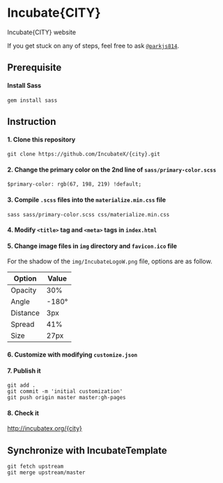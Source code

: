 # Incubate{CITY}
Incubate{CITY} website

If you get stuck on any of steps, feel free to ask <a href="http://fb.com/parkjs814" target="_blank">`@parkjs814`</a>.

Prerequisite
------------
#### Install Sass
    gem install sass

Instruction
-----------
#### 1. Clone this repository
    git clone https://github.com/IncubateX/{city}.git
#### 2. Change the primary color on the 2nd line of `sass/primary-color.scss`
    $primary-color: rgb(67, 198, 219) !default;
#### 3. Compile `.scss` files into the `materialize.min.css` file
    sass sass/primary-color.scss css/materialize.min.css
#### 4. Modify `<title>` tag and `<meta>` tags in `index.html`
#### 5. Change image files in `img` directory and `favicon.ico` file
For the shadow of the `img/IncubateLogoW.png` file, options are as follow.

| Option   | Value |
|----------|-------|
| Opacity  | 30%   |
| Angle    | -180° |
| Distance | 3px   |
| Spread   | 41%   |
| Size     | 27px  |
#### 6. Customize with modifying `customize.json`
#### 7. Publish it
    git add .
    git commit -m 'initial customization'
    git push origin master master:gh-pages
#### 8. Check it
<a href="http://incubatex.org/{city}" target="_blank">http://incubatex.org/{city}</a>

Synchronize with IncubateTemplate
---------------------------------
    git fetch upstream
    git merge upstream/master